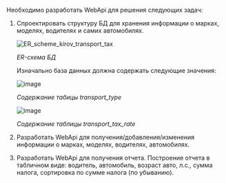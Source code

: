 Необходимо разработать WebApi для решения следующих задач:

1. Спроектировать структуру БД для хранения информации о марках, моделях, водителях и самих автомобилях.

   ![ER_scheme_kirov_transport_tax](https://github.com/elisaveta9/KirovTransportTax/assets/89607033/50890a90-ab77-4bf9-9513-f969589f1f15)

      *ER-схема БД*

   Изначально база данных должна содержать следующие значения:
   
   ![image](https://github.com/elisaveta9/KirovTransportTax/assets/89607033/c0d66a0a-8200-4bf3-8c75-3977ba9ed4f2)
   
      *Содержание табицы transport_type*
   
   ![image](https://github.com/elisaveta9/KirovTransportTax/assets/89607033/dcd7d254-7acc-4765-85af-4245da589cf8)
   
      *Содержание таблицы transport_tax_rate*

3. Разработать WebApi для получения/добавления/изменения информации о марках, моделях, водителях, автомобилях.
   
4. Разработать WebApi для получения отчета. Построение отчета в табличном виде: водитель, автомобиль, возраст авто, л.с., сумма налога, сортировка по сумме налога (по убыванию).

